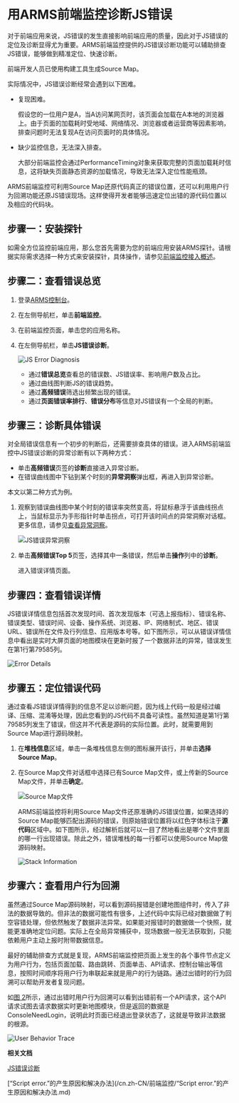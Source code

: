 # 用ARMS前端监控诊断JS错误

对于前端应用来说，JS错误的发生直接影响前端应用的质量，因此对于JS错误的定位及诊断显得尤为重要。ARMS前端监控提供的JS错误诊断功能可以辅助排查JS错误，能够做到精准定位、快速诊断。

前端开发人员已使用构建工具生成Source Map。

实际情况中，JS错误诊断经常会遇到以下困难。

-   复现困难。

    假设您的一位用户是A，当A访问某网页时，该页面会加载在A本地的浏览器上。由于页面的加载耗时受地域、网络情况、浏览器或者运营商等因素影响，排查问题时无法复现A在访问页面时的具体情况。

-   缺少监控信息，无法深入排查。

    大部分前端监控会通过PerformanceTiming对象来获取完整的页面加载耗时信息，这将缺失页面静态资源的加载情况，导致无法深入定位性能瓶颈。


ARMS前端监控可利用Source Map还原代码真正的错误位置，还可以利用用户行为回溯功能还原JS错误现场。这样使得开发者能够迅速定位出错的源代码位置以及相应的代码块。

## 步骤一：安装探针

如需全方位监控前端应用，那么您首先需要为您的前端应用安装ARMS探针。请根据实际需求选择一种方式来安装探针，具体操作，请参见[前端监控接入概述](/cn.zh-CN/前端监控/接入前端监控/前端监控接入概述.md)。

## 步骤二：查看错误总览

1.  登录[ARMS控制台](https://arms.console.aliyun.com/#/home)。

2.  在左侧导航栏，单击**前端监控**。

3.  在前端监控页面，单击您的应用名称。

4.  在左侧导航栏，单击**JS错误诊断**。

    ![JS Error Diagnosis](https://static-aliyun-doc.oss-accelerate.aliyuncs.com/assets/img/zh-CN/2999350161/p60924.png)

    -   通过**错误总览**查看总的错误数、JS错误率、影响用户数及占比。
    -   通过曲线图判断JS的错误趋势。
    -   通过**高频错误**筛选出频繁出现的错误。
    -   通过**页面错误率排行**、**错误分布**等信息对JS错误有一个全局的判断。

## 步骤三：诊断具体错误

对全局错误信息有一个初步的判断后，还需要排查具体的错误。进入ARMS前端监控中JS错误诊断的异常诊断有以下两种方式：

-   单击**高频错误**页签的**诊断**直接进入异常诊断。
-   在错误曲线图中下钻到某个时刻的**异常洞察**弹出框，再进入到异常诊断。

本文以第二种方式为例。

1.  观察到错误曲线图中某个时刻的错误率突然变高，将鼠标悬浮于该曲线拐点上，当鼠标显示为手形指针时单击拐点，可打开该时间点的异常洞察对话框。更多信息，请参见[查看异常洞察](/cn.zh-CN/前端监控/控制台功能/JS错误诊断.md)。

    ![JS错误异常洞察](https://static-aliyun-doc.oss-accelerate.aliyuncs.com/assets/img/zh-CN/8188037061/p187070.png)

2.  单击**高频错误Top 5**页签，选择其中一条错误，然后单击**操作**列中的**诊断**。

    进入错误详情页面。


## 步骤四：查看错误详情

JS错误详情信息包括首次发现时间、首次发现版本（可选上报指标）、错误名称、错误类型、错误时间、设备、操作系统、浏览器、IP、网络制式、地区、错误URL、错误所在文件及行列信息、应用版本号等。如下图所示，可以从错误详情信息中看出是实时大屏页面的地图模块在更新时报了一个数据非法的异常，错误发生在第1行第79585列。

![Error Details](https://static-aliyun-doc.oss-accelerate.aliyuncs.com/assets/img/zh-CN/2999350161/p60929.png)

## 步骤五：定位错误代码

通过查看JS错误详情得到的信息不足以诊断问题，因为线上代码一般是经过编译、压缩、混淆等处理，因此您看到的JS代码不具备可读性。虽然知道是第1行第79585列发生了错误，但这并不代表是源码的实际位置。此时，就需要用到Source Map进行源码映射。

1.  在**堆栈信息**区域，单击一条堆栈信息左侧的图标展开该行，并单击**选择Source Map**。

2.  在Source Map文件对话框中选择已有Source Map文件，或上传新的Source Map文件，并单击**确定**。

    ![Source Map文件](https://static-aliyun-doc.oss-accelerate.aliyuncs.com/assets/img/zh-CN/1148350161/p212641.png)

    ARMS前端监控将利用Source Map文件还原准确的JS错误位置，如果选择的Source Map能够匹配出源码的错误，则原始错误位置将以红色字体标注于**源代码**区域中。如下图所示，经过解析后就可以一目了然地看出是哪个文件里面的哪一行出现错误。除此之外，错误堆栈的每一行都可以使用Source Map做源码映射。

    ![Stack Information](../images/p60935.png "Source Map源码映射")


## 步骤六：查看用户行为回溯

虽然通过Source Map源码映射，可以看到源码报错是创建地图组件时，传入了非法的数据导致的。但非法的数据可能性有很多，上述代码中实际已经对数据做了判空容错处理，但依然触发了数据非法异常。如果能对报错时的数据做一个快照，就能更准确地定位问题。实际上在全局异常捕获中，现场数据一般无法获取到，只能依赖用户主动上报时附带数据信息。

最好的辅助排查方式就是复现，ARMS前端监控把页面上发生的各个事件节点定义为用户行为，包括页面加载、路由跳转、页面单击、API请求、控制台输出等信息，按照时间顺序将用户行为串联起来就是用户的行为链路。通过出错时的行为回溯可以帮助开发者复现问题。

如[图 2](#fig_jkr_1e8_zea)所示，通过出错时用户行为回溯可以看到出错前有一个API请求，这个API请求试图去请求数据实时更新地图模块，但是返回的数据是ConsoleNeedLogin，说明此时页面已经退出登录状态了，这就是导致非法数据的根源。

![User Behavior Trace](../images/p60700.png "用户行为回溯")



**相关文档**  


[JS错误诊断](/cn.zh-CN/前端监控/控制台功能/JS错误诊断.md)

[“Script error.”的产生原因和解决办法](/cn.zh-CN/前端监控/“Script error.”的产生原因和解决办法.md)

